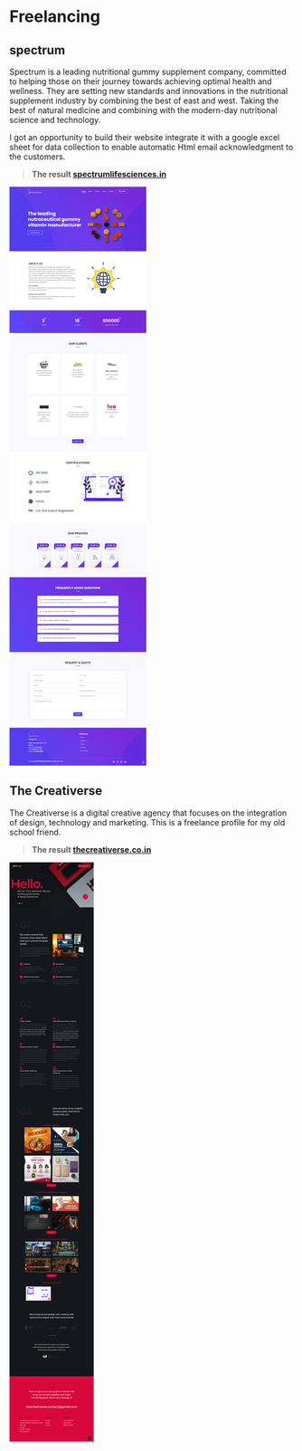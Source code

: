 # Freelancing

## spectrum

Spectrum is a leading nutritional gummy supplement company, committed to helping those on their journey towards achieving optimal health and wellness. They are setting new standards and innovations in the nutritional supplement industry by combining the best of east and west. Taking the best of natural medicine and combining with the modern-day nutritional science and technology.

I got an opportunity to build their website integrate it with a google excel sheet for data collection to enable automatic Html email acknowledgment to the customers.

> **The result [spectrumlifesciences.in](http://spectrumlifesciences.in/)**

![image](../static/img/spectrum.png)

## The Creativerse

The Creativerse is a digital creative agency that focuses on the integration of design, technology and marketing.
This is a freelance profile for my old school friend. 

> **The result [thecreativerse.co.in](https://thecreativerse.co.in/)**

![image](../static/img/thecreativerse.png)

